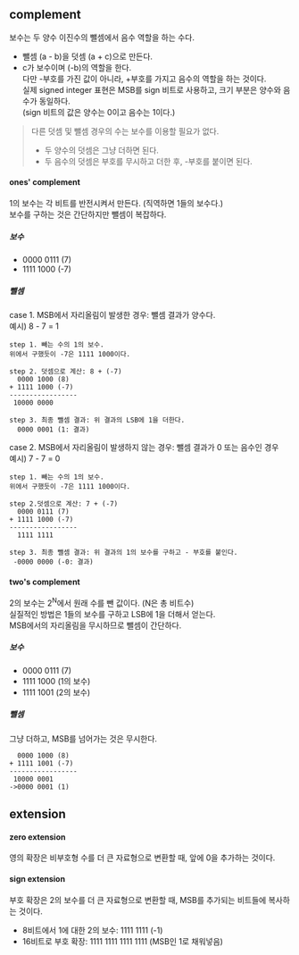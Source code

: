 ## complement
보수는 두 양수 이진수의 뺄셈에서 음수 역할을 하는 수다.
- 뺄셈 (a - b)을 덧셈 (a + c)으로 만든다.
- c가 보수이며 (-b)의 역할을 한다.  
다만 -부호를 가진 값이 아니라, +부호를 가지고 음수의 역할을 하는 것이다.  
실제 signed integer 표현은 MSB를 sign 비트로 사용하고, 크기 부분은 양수와 음수가 동일하다.  
(sign 비트의 값은 양수는 0이고 음수는 1이다.)

> 다른 덧셈 및 뺄셈 경우의 수는 보수를 이용할 필요가 없다.
> - 두 양수의 덧셈은 그냥 더하면 된다.
> - 두 음수의 덧셈은 부호를 무시하고 더한 후, -부호를 붙이면 된다.

#### ones' complement
1의 보수는 각 비트를 반전시켜서 만든다. (직역하면 1들의 보수다.)  
보수를 구하는 것은 간단하지만 뺄셈이 복잡하다.
##### 보수
- 0000 0111 (7)
- 1111 1000 (-7)
##### 뺄셈
case 1. MSB에서 자리올림이 발생한 경우: 뺄셈 결과가 양수다.  
예시) 8 - 7 = 1
```
step 1. 빼는 수의 1의 보수.
위에서 구했듯이 -7은 1111 1000이다.

step 2. 덧셈으로 계산: 8 + (-7)
  0000 1000 (8)
+ 1111 1000 (-7)
-----------------
 10000 0000

step 3. 최종 뺄셈 결과: 위 결과의 LSB에 1을 더한다.
  0000 0001 (1: 결과)
```

case 2. MSB에서 자리올림이 발생하지 않는 경우: 뺄셈 결과가 0 또는 음수인 경우  
예시) 7 - 7 = 0
```
step 1. 빼는 수의 1의 보수.
위에서 구했듯이 -7은 1111 1000이다.

step 2.덧셈으로 계산: 7 + (-7)
  0000 0111 (7)
+ 1111 1000 (-7)
-----------------
  1111 1111

step 3. 최종 뺄셈 결과: 위 결과의 1의 보수를 구하고 - 부호를 붙인다.
 -0000 0000 (-0: 결과)
```

#### two's complement
2의 보수는 2<sup>N</sup>에서 원래 수를 뺀 값이다. (N은 총 비트수)  
실질적인 방법은 1들의 보수를 구하고 LSB에 1을 더해서 얻는다.  
MSB에서의 자리올림을 무시하므로 뺄셈이 간단하다.
##### 보수
- 0000 0111 (7)
- 1111 1000 (1의 보수)
- 1111 1001 (2의 보수)
##### 뺄셈
그냥 더하고, MSB를 넘어가는 것은 무시한다.
```
  0000 1000 (8)
+ 1111 1001 (-7)
-----------------
 10000 0001
->0000 0001 (1)
```

## extension
#### zero extension
영의 확장은 비부호형 수를 더 큰 자료형으로 변환할 때, 앞에 0을 추가하는 것이다.
#### sign extension
부호 확장은 2의 보수를 더 큰 자료형으로 변환할 때, MSB를 추가되는 비트들에 복사하는 것이다.
- 8비트에서 1에 대한 2의 보수: 1111 1111 (-1)
- 16비트로 부호 확장: 1111 1111 1111 1111 (MSB인 1로 채워넣음)
